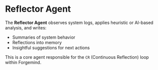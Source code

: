 # Reflector Agent

The **Reflector Agent** observes system logs, applies heuristic or AI-based analysis, and writes:

- Summaries of system behavior
- Reflections into memory
- Insightful suggestions for next actions

This is a core agent responsible for the `CR` (Continuous Reflection) loop within Forgemind.
